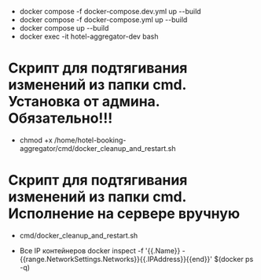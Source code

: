 * docker compose -f docker-compose.dev.yml up --build
* docker compose -f docker-compose.yml up --build
* docker compose up --build
* docker exec -it hotel-aggregator-dev bash

# Скрипт для подтягивания изменений из папки cmd. Установка от админа. Обязательно!!!  

* chmod +x  /home/hotel-booking-aggregator/cmd/docker_cleanup_and_restart.sh

# Скрипт для подтягивания изменений из папки cmd. Исполнение на сервере вручную 

* cmd/docker_cleanup_and_restart.sh

* Все IP контейнеров 
    docker inspect -f '{{.Name}} - {{range.NetworkSettings.Networks}}{{.IPAddress}}{{end}}' $(docker ps -q)
